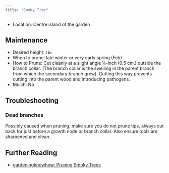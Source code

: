 ```yaml
---
title: "Smoky Tree"
---
```


- Location: Centre island of the garden

## Maintenance

- Desired height: `tbc`
- When to prune: late winter or very early spring (Feb)
- How to Prune: Cut cleanly at a slight angle ¼-inch (0.5 cm.) outside the branch collar. (The branch collar is the swelling in the parent branch from which the secondary branch grew). Cutting this way prevents cutting into the parent wood and introducing pathogens.
- Mulch: No

## Troubleshooting

### Dead branches

Possibly caused when pruning, make sure you do not prune tips, always cut back for just before a growth node or branch collar.  Also ensure tools are sharpened and clean.

## Further Reading

- [gardeningknowhow: Pruning Smoky Trees](https://www.gardeningknowhow.com/ornamental/trees/smoke-tree/pruning-smoke-trees.htm)
